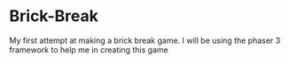 # Brick-Break
My first attempt at making a brick break game. I will be using the phaser 3 framework to help me in creating this game 
